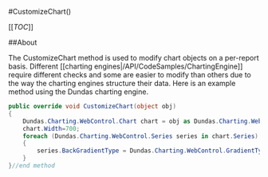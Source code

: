 #CustomizeChart()

[[_TOC_]]

##About

The CustomizeChart method is used to modify chart objects on a per-report basis. Different [[charting engines|/API/CodeSamples/ChartingEngine]] require different checks and some are easier to modify than others due to the way the charting engines structure their data. Here is an example method using the Dundas charting engine.

```csharp
public override void CustomizeChart(object obj)
{
    Dundas.Charting.WebControl.Chart chart = obj as Dundas.Charting.WebControl.Chart;
    chart.Width=700;
    foreach (Dundas.Charting.WebControl.Series series in chart.Series)
    {
        series.BackGradientType = Dundas.Charting.WebControl.GradientType.None;
    }
}//end method
```